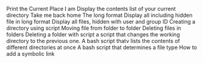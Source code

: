 Print the Current Place I am
Display the contents list of your current directory
Take me back home
The long format
Display all including hidden file in long format
Display all files, hidden with user and group ID
Creating a directory using script
Moving file from folder to folder
Deleting files  in folders
Deleting a folder with script
a script that changes the working directory to the previous one.
A bash script thatv lists the contents of different directories at once
A bash script that determines a file type
How to add a symbolic link
